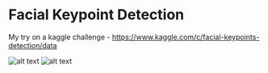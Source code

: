 # Facial Keypoint Detection

My try on a kaggle challenge - https://www.kaggle.com/c/facial-keypoints-detection/data

![alt text](https://i.imgur.com/hAkv1ba.png) 
![alt text](https://i.imgur.com/7uwKQny.png)
